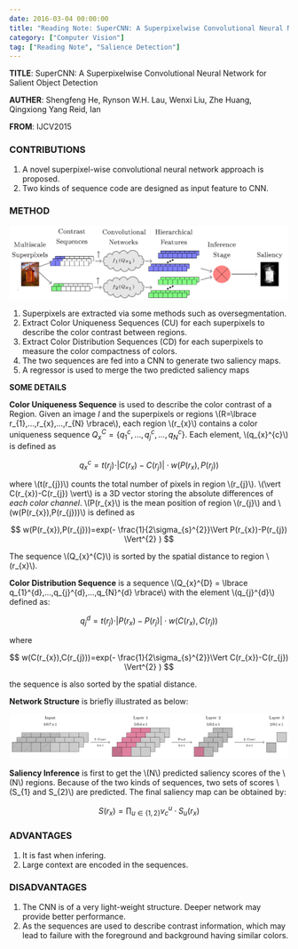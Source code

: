 ```yaml
---
date: 2016-03-04 00:00:00
title: "Reading Note: SuperCNN: A Superpixelwise Convolutional Neural Network for Salient Object Detection"
category: ["Computer Vision"]
tag: ["Reading Note", "Salience Detection"]
---
```


**TITLE**: SuperCNN: A Superpixelwise Convolutional Neural Network for Salient Object Detection

**AUTHER**: Shengfeng He, Rynson W.H. Lau, Wenxi Liu, Zhe Huang, Qingxiong Yang Reid, Ian

**FROM**: IJCV2015

### CONTRIBUTIONS ###

1. A novel superpixel-wise convolutional neural network approach is proposed.
2. Two kinds of sequence code are designed as input feature to CNN.

### METHOD ###

<img class="img-responsive center-block" src="https://raw.githubusercontent.com/joshua19881228/my_blogs/master/Computer_Vision/Reading_Note/figures/SuperCNN_workflow.png" alt="" width="640"/>

1. Superpixels are extracted via some methods such as oversegmentation.
2. Extract Color Uniqueness Sequences (CU) for each superpixels to describe the color contrast between regions.
3. Extract Color Distribution Sequences (CD) for each superpixels to measure the color compactness of colors.
4. The two sequences are fed into a CNN to generate two saliency maps.
5. A regressor is used to merge the two predicted saliency maps

**SOME DETAILS**

**Color Uniqueness Sequence** is used to describe the color contrast of a Region. Given an image $I$ and the superpixels or regions \\(R=\lbrace r_{1},...,r_{x},...,r_{N} \rbrace\\), each region \\(r_{x}\\) contains a color uniqueness sequence $Q_{x}^{C} = \lbrace q_{1}^{c},...,q_{j}^{c},...,q_{N}^{c} \rbrace$. Each element, \\(q_{x}^{c}\\) is defined as

$$ q_{x}^{c} = t(r_{j})\cdot \vert C(r_{x})-C(r_{j}) \vert \cdot w(P(r_{x}),P(r_{j})) $$

where \\(t(r_{j})\\) counts the total number of pixels in region \\(r_{j}\\). \\(\vert C(r_{x})-C(r_{j}) \vert\\) is a 3D vector storing the absolute differences of *each color channel*. \\(P(r_{x}\\) is the mean position of region \\(r_{j}\\) and \\(w(P(r_{x}),P(r_{j}))\\) is defined as

$$ w(P(r_{x}),P(r_{j}))=exp(- \frac{1}{2\sigma_{s}^{2}}\Vert P(r_{x})-P(r_{j}) \Vert^{2} ) $$

The sequence \\(Q_{x}^{C}\\) is sorted by the spatial distance to region \\(r_{x}\\).

**Color Distribution Sequence** is a sequence \\(Q_{x}^{D} = \lbrace q_{1}^{d},...,q_{j}^{d},...,q_{N}^{d} \rbrace\\) with the element \\(q_{j}^{d}\\) defined as:

$$ q_{j}^{d} = t(r_{j})\cdot \vert P(r_{x})-P(r_{j}) \vert \cdot w(C(r_{x}),C(r_{j})) $$

where

$$ w(C(r_{x}),C(r_{j}))=exp(- \frac{1}{2\sigma_{s}^{2}}\Vert C(r_{x})-C(r_{j}) \Vert^{2} ) $$

the sequence is also sorted by the spatial distance.

**Network Structure** is briefly illustrated as below:

<img class="img-responsive center-block" src="https://raw.githubusercontent.com/joshua19881228/my_blogs/master/Computer_Vision/Reading_Note/figures/SuperCNN_network.png" alt="" width="640"/>

**Saliency Inference** is first to get the \\(N\\) predicted saliency scores of the \\(N\\) regions. Because of the two kinds of sequences, two sets of scores \\(S_{1} and S_{2}\\) are predicted. The final saliency map can be obtained by:

$$ S(r_{x})=\prod_{u\in \lbrace 1,2\rbrace}v_c^{u} \cdot S_{u}(r_{x}) $$

### ADVANTAGES ###

1. It is fast when infering.
2. Large context are encoded in the sequences.

### DISADVANTAGES ###

1. The CNN is of a very light-weight structure. Deeper network may provide better performance.
2. As the sequences are used to describe contrast information, which may lead to failure with the foreground and background having similar colors.